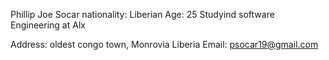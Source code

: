 Phillip Joe Socar
nationality: Liberian
Age: 25
Studyind software Engineering at Alx
<!--this is an update comment  -->
Address: oldest congo town, Monrovia Liberia
Email: psocar19@gmail.com
